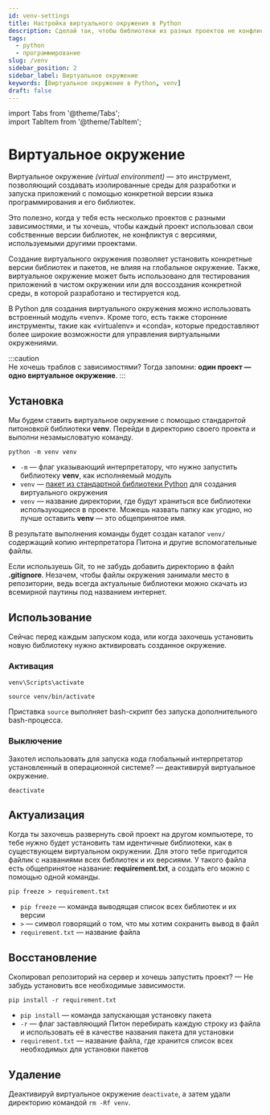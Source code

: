 ```yaml
---
id: venv-settings
title: Настройка виртуального окружения в Python
description: Сделай так, чтобы библиотеки из разных проектов не конфликтовали друг с другом. Один проект — одно виртуальное окружение.
tags:
  - python
  - программирование
slug: /venv
sidebar_position: 2
sidebar_label: Виртуальное окружение
keywords: [Виртуальное окружение в Python, venv]
draft: false
---
```


import Tabs from '@theme/Tabs';  
import TabItem from '@theme/TabItem';

# Виртуальное окружение
Виртуальное окружение *(virtual environment)* — это инструмент, позволяющий создавать изолированные среды для разработки и запуска приложений с помощью конкретной версии языка программирования и его библиотек.

Это полезно, когда у тебя есть несколько проектов с разными зависимостями, и ты хочешь, чтобы каждый проект использовал свои собственные версии библиотек, не конфликтуя с версиями, используемыми другими проектами.

Создание виртуального окружения позволяет установить конкретные версии библиотек и пакетов, не влияя на глобальное окружение. Также, виртуальное окружение может быть использовано для тестирования приложений в чистом окружении или для воссоздания конкретной среды, в которой разработано и тестируется код.

В Python для создания виртуального окружения можно использовать встроенный модуль «venv». Кроме того, есть также сторонние инструменты, такие как «virtualenv» и «conda», которые предоставляют более широкие возможности для управления виртуальными окружениями.

:::caution  
Не хочешь траблов с зависимостями? Тогда запомни: **один проект — одно виртуальное окружение**.
:::


## Установка
Мы будем ставить виртуальное окружение с помощью стандарнтой питоновкой библиотеки **venv**. Перейди в директорию своего проекта и выполни незамысловатую команду.

```shell
python -m venv venv
```

-  `-m` — флаг указывающий интерпретатору, что нужно запустить библиотеку **venv**, как исполняемый модуль
-  `venv` — [пакет из стандартной библиотеки Python](https://docs.python.org/3/library/venv.html) для создания виртуального окружения
-  `venv` — название директории, где будут храниться все библиотеки использующиеся в проекте. Можешь назвать папку как угодно, но лучше оставить **venv** — это общепринятое имя.

В результате выполнения команды будет создан каталог `venv/` содержащий копию интерпретатора Питона и другие вспомогательные файлы.

Если используешь Git, то не забудь добавить директорию в файл **.gitignore**. Незачем, чтобы файлы окружения занимали место в репозитории, ведь всегда актуальные библиотеки можно скачать из всемирной паутины под названием интернет.

## Использование
Сейчас перед каждым запуском кода, или когда захочешь установить новую библиотеку нужно активировать созданное окружение.

### Активация
<Tabs groupId="operating-systems">  
<TabItem value="win" label="Windows">
<pre><code>venv\Scripts\activate</code></pre>
</TabItem>
<TabItem value="linux" label="Linux">
<pre><code>source venv/bin/activate</code></pre>
<p>Приставка <code>source</code> выполняет bash-скрипт без запуска дополнительного bash-процесса.</p>
</TabItem>
</Tabs>

### Выключение

Захотел использовать для запуска кода глобальный интерпретатор установленный в операционной системе? — деактивируй виртуальное окружение.

```shell
deactivate
```


## Актуализация

Когда ты захочешь развернуть свой проект на другом компьютере, то тебе нужно будет установить там идентичные библиотеки, как в существующем виртуальном окружении. Для этого тебе пригодится файлик с названиями всех библиотек и их версиями. У такого файла есть общепринятое название: **requirement.txt**, а создать его можно с помощью одной команды. 

```shell
pip freeze > requirement.txt
```

- `pip freeze` — команда выводящая список всех библиотек и их версии
- `>` — символ говорящий о том, что мы хотим сохранить вывод в файл
- `requirement.txt` — название файла

## Восстановление

Скопировал репозиторий на сервер и хочешь запустить проект? — Не забудь установить все необходимые зависимости.

```shell
pip install -r requirement.txt
```

- `pip install` — команда запускающая установку пакета
- `-r` — флаг заставляющий Питон перебирать каждую строку из файла и использовать её в качестве названия пакета для установки
- `requirement.txt` — название файла, где хранится список всех необходимых для установки пакетов

## Удаление

Деактивируй виртуальное окружение `deactivate`, а затем удали директорию командой `rm -Rf venv`.